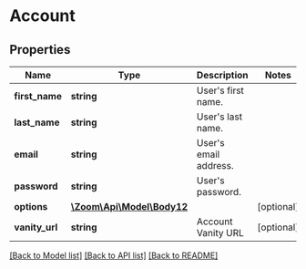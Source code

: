 # Account

## Properties
Name | Type | Description | Notes
------------ | ------------- | ------------- | -------------
**first_name** | **string** | User&#39;s first name. | 
**last_name** | **string** | User&#39;s last name. | 
**email** | **string** | User&#39;s email address. | 
**password** | **string** | User&#39;s password. | 
**options** | [**\Zoom\Api\Model\Body12**](Body12.md) |  | [optional] 
**vanity_url** | **string** | Account Vanity URL | [optional] 

[[Back to Model list]](../README.md#documentation-for-models) [[Back to API list]](../README.md#documentation-for-api-endpoints) [[Back to README]](../README.md)


